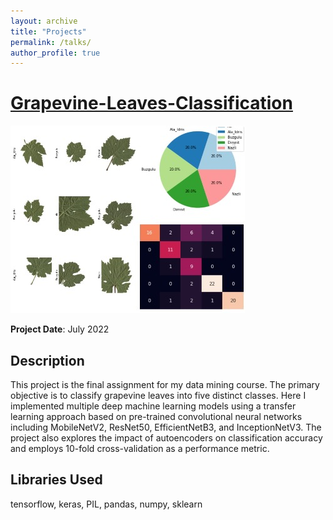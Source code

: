 ```yaml
---
layout: archive
title: "Projects"
permalink: /talks/
author_profile: true
---
```


# [Grapevine-Leaves-Classification](https://github.com/nargesbh/Grapevine-Leaves-Classification/tree/main)

![Project Image](leaves2-small.jpg)

**Project Date**: July 2022

## Description
This project is the final assignment for my data mining course. The primary objective is to classify grapevine leaves into five distinct classes. Here I implemented multiple deep machine learning models using a transfer learning approach based on pre-trained convolutional neural networks including MobileNetV2, ResNet50, EfficientNetB3, and InceptionNetV3. The project also explores the impact of autoencoders on classification accuracy and employs 10-fold cross-validation as a performance metric.

## Libraries Used
tensorflow, keras, PIL, pandas, numpy, sklearn



